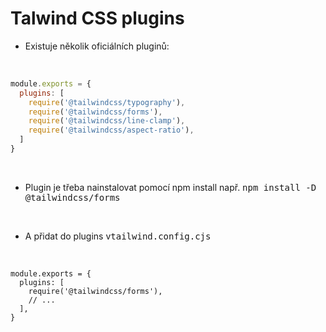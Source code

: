 # Talwind CSS plugins

- <span class="text-yellow-600">Existuje několik oficiálních pluginů:</span>
<br>

```js
module.exports = {
  plugins: [
    require('@tailwindcss/typography'),
    require('@tailwindcss/forms'),
    require('@tailwindcss/line-clamp'),
    require('@tailwindcss/aspect-ratio'),
  ]
}
```
<br>

- <span class="text-yellow-600">Plugin je třeba nainstalovat pomocí npm install např. <kbd>npm install -D @tailwindcss/forms</kbd></span>
<br>

- <span class="text-yellow-600">A přidat do plugins v<kbd>tailwind.config.cjs</kbd></span>
<br>

```js{0|1-4}
module.exports = {
  plugins: [
    require('@tailwindcss/forms'),
    // ...
  ],
}
```
